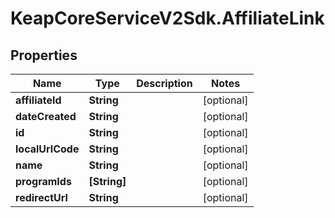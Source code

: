 # KeapCoreServiceV2Sdk.AffiliateLink

## Properties

Name | Type | Description | Notes
------------ | ------------- | ------------- | -------------
**affiliateId** | **String** |  | [optional] 
**dateCreated** | **String** |  | [optional] 
**id** | **String** |  | [optional] 
**localUrlCode** | **String** |  | [optional] 
**name** | **String** |  | [optional] 
**programIds** | **[String]** |  | [optional] 
**redirectUrl** | **String** |  | [optional] 


